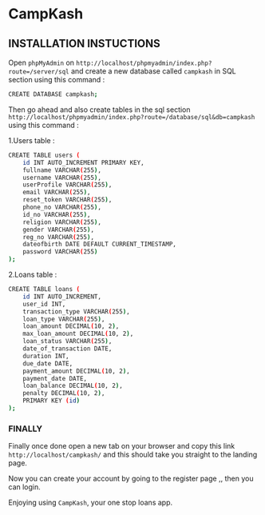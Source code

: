 # CampKash

## INSTALLATION INSTUCTIONS

Open `phpMyAdmin` on `http://localhost/phpmyadmin/index.php?route=/server/sql` and create a new database called `campkash` in SQL section using this command :

```bash
CREATE DATABASE campkash;
```

Then go ahead and also create tables in the sql section `http://localhost/phpmyadmin/index.php?route=/database/sql&db=campkash` using this command :

1.Users table :

```bash
CREATE TABLE users (
    id INT AUTO_INCREMENT PRIMARY KEY,
    fullname VARCHAR(255),
    username VARCHAR(255),
    userProfile VARCHAR(255),
    email VARCHAR(255),
    reset_token VARCHAR(255),
    phone_no VARCHAR(255),
    id_no VARCHAR(255),
    religion VARCHAR(255),
    gender VARCHAR(255),
    reg_no VARCHAR(255),
    dateofbirth DATE DEFAULT CURRENT_TIMESTAMP,
    password VARCHAR(255)
);
```

2.Loans table :

```bash
CREATE TABLE loans (
    id INT AUTO_INCREMENT,
    user_id INT,
    transaction_type VARCHAR(255),
    loan_type VARCHAR(255),
    loan_amount DECIMAL(10, 2),
    max_loan_amount DECIMAL(10, 2),
    loan_status VARCHAR(255),
    date_of_transaction DATE,
    duration INT,
    due_date DATE,
    payment_amount DECIMAL(10, 2),
    payment_date DATE,
    loan_balance DECIMAL(10, 2),
    penalty DECIMAL(10, 2),
    PRIMARY KEY (id)
);
```

### FINALLY

Finally once done open a new tab on your browser and copy this link `http://localhost/campkash/` and this should take you straight to the landing page.

Now you can create your account by going to the register page ,, then you can login.

Enjoying using `CampKash`, your one stop loans app.